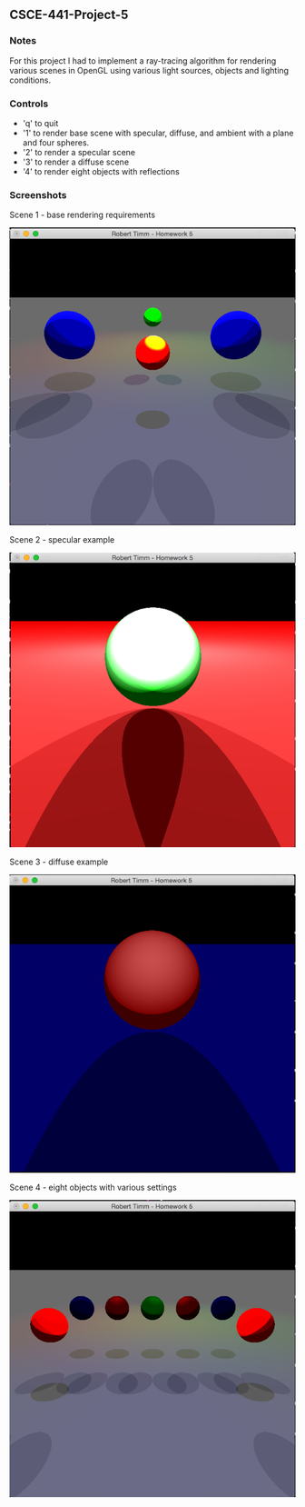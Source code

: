 ## CSCE-441-Project-5

### Notes
For this project I had to implement a ray-tracing algorithm for rendering various scenes in OpenGL using various light sources, objects and lighting conditions. 

### Controls
* 'q' to quit
* '1' to render base scene with specular, diffuse, and ambient with a plane and four spheres.
* '2' to render a specular scene
* '3' to render a diffuse scene
* '4' to render eight objects with reflections

### Screenshots
Scene 1 - base rendering requirements

![scene 1](screenshots/scene-1.png)

Scene 2 - specular example

![scene 2](screenshots/scene-2.png)

Scene 3 - diffuse example

![scene 3](screenshots/scene-3.png)

Scene 4 - eight objects with various settings

![scene 4](screenshots/scene-4.png)
